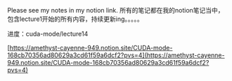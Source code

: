 Please see my notes in my notion link.
所有的笔记都在我的notion笔记当中，包含lecture1开始的所有内容，持续更新ing。。。。。

进度：cuda-mode/lecture14

[https://amethyst-cayenne-949.notion.site/CUDA-mode-168cb70356ad80629a3cd61f59a6dcf2?pvs=4](https://amethyst-cayenne-949.notion.site/CUDA-mode-168cb70356ad80629a3cd61f59a6dcf2?pvs=4)
